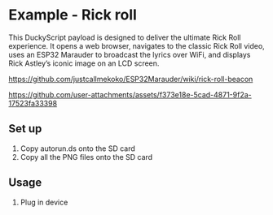 # Example - Rick roll

This DuckyScript payload is designed to deliver the ultimate Rick Roll experience. It opens a web browser, navigates to the classic Rick Roll video, uses an ESP32 Marauder to broadcast the lyrics over WiFi, and displays Rick Astley’s iconic image on an LCD screen.

https://github.com/justcallmekoko/ESP32Marauder/wiki/rick-roll-beacon


https://github.com/user-attachments/assets/f373e18e-5cad-4871-9f2a-17523fa33398


## Set up
1. Copy autorun.ds onto the SD card
2. Copy all the PNG files onto the SD card

## Usage
1. Plug in device

